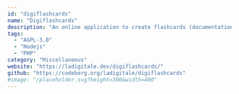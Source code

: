 ```yaml
---
id: "digiflashcards"
name: "Digiflashcards"
description: "An online application to create flashcards (documentation in French)."
tags:
  - "AGPL-3.0"
  - "Nodejs"
  - "PHP"
category: "Miscellaneous"
website: "https://ladigitale.dev/digiflashcards/"
github: "https://codeberg.org/ladigitale/digiflashcards"
#image: "/placeholder.svg?height=300&width=400"
---
```


